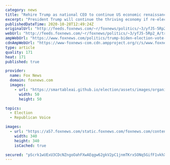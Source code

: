 ```yaml
---
category: news
title: "Rehire Trump as national CEO to continue US economic renaissance: Steve Cortes"
excerpt: "President Trump will continue the thriving economy if re-elected, but Joe Biden threatens a reversal, Trump 2020 campaign senior adviser Steve Cortes told \"Fox & Friends.\""
publishedDateTime: 2020-10-28T12:49:24Z
originalUrl: "http://feeds.foxnews.com/~r/foxnews/politics/~3/yfJ5-5Rp2_A/trump-biden-election-vote-economy-2020-campaign-steve-cortes"
webUrl: "http://feeds.foxnews.com/~r/foxnews/politics/~3/yfJ5-5Rp2_A/trump-biden-election-vote-economy-2020-campaign-steve-cortes"
ampWebUrl: "https://www.foxnews.com/politics/trump-biden-election-vote-economy-2020-campaign-steve-cortes.amp"
cdnAmpWebUrl: "https://www-foxnews-com.cdn.ampproject.org/c/s/www.foxnews.com/politics/trump-biden-election-vote-economy-2020-campaign-steve-cortes.amp"
type: article
quality: 171
heat: 171
published: true

provider:
  name: Fox News
  domain: foxnews.com
  images:
    - url: "https://smartableai.github.io/election/assets/images/organizations/foxnews.com-50x50.jpg"
      width: 50
      height: 50

topics:
  - Election
  - Republican Voice

images:
  - url: "https://a57.foxnews.com/static.foxnews.com/foxnews.com/content/uploads/2018/09/340/340/calebparkeheadshot0622182.jpg?ve=1&tl=1"
    width: 340
    height: 340
    isCached: true

secured: "pScrk1wUExU3CDcNZngoOahFXwAEqgw62gkV2pC1jnmTKrxSONq5GifF1vkhXPmZOJt7mPlDpPPJUdJUAqNjqDyxZl+eD+8STjpxBdIywItJKGRzKBsX0GBGWN76MBCisfAraOTdfnXplS1a+/WJY8OmPVda6BmThK6tCnhxqolYfiBzDMsH9w7c2Kiu5zXg+U+3P6r0MF5XyRoO9rpAuSJXU58u7w3mVx3ycnfKVCnDLAb+eUI+v2Z0kMmE6OMCbrxA1+z3oqZ8sJrttUU4m0FJVluR5O+/VDKmKaUjaxPtqvX6r9PcCQIL9N+uITxOuDANRrsAN/3QdLYhSbWRxzi6xlbBHhUo35aXCKm/yEs=;ZuCCc4r4X9lq5IXmaNsp/Q=="
---
```


